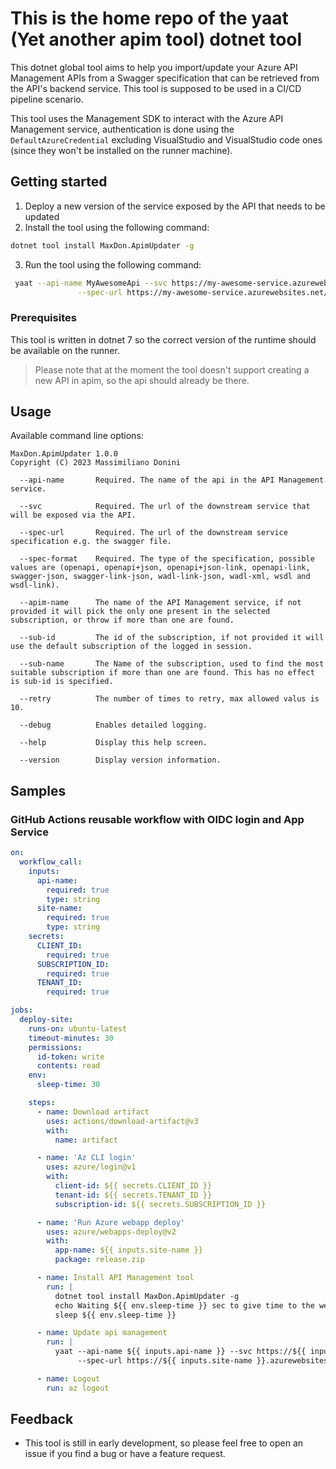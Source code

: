 # This is the home repo of the yaat (Yet another apim tool) dotnet tool

This dotnet global tool aims to help you import/update your Azure API Management APIs from a Swagger specification that can be retrieved from the API's backend service. This tool is supposed to be used in a CI/CD pipeline scenario.

This tool uses the Management SDK to interact with the Azure API Management service, authentication is done using the `DefaultAzureCredential` excluding VisualStudio and VisualStudio code ones (since they won't be installed on the runner machine).

## Getting started

1. Deploy a new version of the service exposed by the API that needs to be updated
2. Install the tool using the following command:

```bash
dotnet tool install MaxDon.ApimUpdater -g
```
3. Run the tool using the following command:

```bash
 yaat --api-name MyAwesomeApi --svc https://my-awesome-service.azurewebsites.net \
               --spec-url https://my-awesome-service.azurewebsites.net/swagger/v1/swagger.json --spec-format openapi-link
```

### Prerequisites

This tool is written in dotnet 7 so the correct version of the runtime should be available on the runner.

> Please note that at the moment the tool doesn't support creating a new API in apim, so the api should already be there.

## Usage

Available command line options:

```
MaxDon.ApimUpdater 1.0.0
Copyright (C) 2023 Massimiliano Donini

  --api-name       Required. The name of the api in the API Management service.

  --svc            Required. The url of the downstream service that will be exposed via the API.

  --spec-url       Required. The url of the downstream service specification e.g. the swagger file.

  --spec-format    Required. The type of the specification, possible values are (openapi, openapi+json, openapi+json-link, openapi-link, swagger-json, swagger-link-json, wadl-link-json, wadl-xml, wsdl and wsdl-link).

  --apim-name      The name of the API Management service, if not provided it will pick the only one present in the selected subscription, or throw if more than one are found.

  --sub-id         The id of the subscription, if not provided it will use the default subscription of the logged in session.

  --sub-name       The Name of the subscription, used to find the most suitable subscription if more than one are found. This has no effect is sub-id is specified.

  --retry          The number of times to retry, max allowed valus is 10.

  --debug          Enables detailed logging.

  --help           Display this help screen.

  --version        Display version information.

```

## Samples

### GitHub Actions reusable workflow with OIDC login and App Service

```yaml
on:
  workflow_call:
    inputs:
      api-name:
        required: true
        type: string    
      site-name:
        required: true
        type: string
    secrets:
      CLIENT_ID:
        required: true
      SUBSCRIPTION_ID:
        required: true
      TENANT_ID:
        required: true

jobs:
  deploy-site:
    runs-on: ubuntu-latest
    timeout-minutes: 30
    permissions:
      id-token: write
      contents: read
    env:
      sleep-time: 30

    steps:
      - name: Download artifact
        uses: actions/download-artifact@v3
        with:
          name: artifact

      - name: 'Az CLI login'
        uses: azure/login@v1
        with:
          client-id: ${{ secrets.CLIENT_ID }}
          tenant-id: ${{ secrets.TENANT_ID }}
          subscription-id: ${{ secrets.SUBSCRIPTION_ID }}

      - name: 'Run Azure webapp deploy'
        uses: azure/webapps-deploy@v2
        with:
          app-name: ${{ inputs.site-name }}
          package: release.zip

      - name: Install API Management tool
        run: |
          dotnet tool install MaxDon.ApimUpdater -g
          echo Waiting ${{ env.sleep-time }} sec to give time to the web app to re-start
          sleep ${{ env.sleep-time }}

      - name: Update api management
        run: |
          yaat --api-name ${{ inputs.api-name }} --svc https://${{ inputs.site-name }}.azurewebsites.net \
               --spec-url https://${{ inputs.site-name }}.azurewebsites.net/swagger/v1/swagger.json --spec-format openapi-link

      - name: Logout
        run: az logout
```

## Feedback

- This tool is still in early development, so please feel free to open an issue if you find a bug or have a feature request.